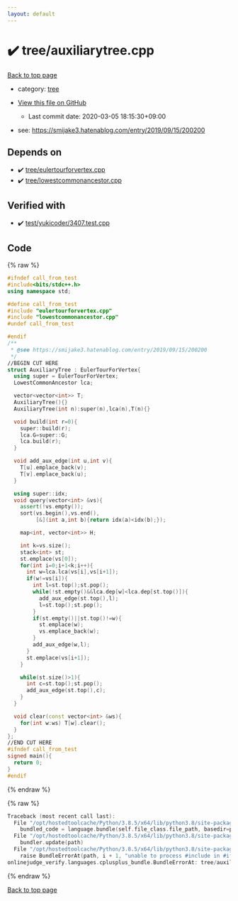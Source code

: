 ```yaml
---
layout: default
---
```


<!-- mathjax config similar to math.stackexchange -->
<script type="text/javascript" async
  src="https://cdnjs.cloudflare.com/ajax/libs/mathjax/2.7.5/MathJax.js?config=TeX-MML-AM_CHTML">
</script>
<script type="text/x-mathjax-config">
  MathJax.Hub.Config({
    TeX: { equationNumbers: { autoNumber: "AMS" }},
    tex2jax: {
      inlineMath: [ ['$','$'] ],
      processEscapes: true
    },
    "HTML-CSS": { matchFontHeight: false },
    displayAlign: "left",
    displayIndent: "2em"
  });
</script>

<script type="text/javascript" src="https://cdnjs.cloudflare.com/ajax/libs/jquery/3.4.1/jquery.min.js"></script>
<script src="https://cdn.jsdelivr.net/npm/jquery-balloon-js@1.1.2/jquery.balloon.min.js" integrity="sha256-ZEYs9VrgAeNuPvs15E39OsyOJaIkXEEt10fzxJ20+2I=" crossorigin="anonymous"></script>
<script type="text/javascript" src="../../assets/js/copy-button.js"></script>
<link rel="stylesheet" href="../../assets/css/copy-button.css" />


# :heavy_check_mark: tree/auxiliarytree.cpp

<a href="../../index.html">Back to top page</a>

* category: <a href="../../index.html#c0af77cf8294ff93a5cdb2963ca9f038">tree</a>
* <a href="{{ site.github.repository_url }}/blob/master/tree/auxiliarytree.cpp">View this file on GitHub</a>
    - Last commit date: 2020-03-05 18:15:30+09:00


* see: <a href="https://smijake3.hatenablog.com/entry/2019/09/15/200200">https://smijake3.hatenablog.com/entry/2019/09/15/200200</a>


## Depends on

* :heavy_check_mark: <a href="eulertourforvertex.cpp.html">tree/eulertourforvertex.cpp</a>
* :heavy_check_mark: <a href="lowestcommonancestor.cpp.html">tree/lowestcommonancestor.cpp</a>


## Verified with

* :heavy_check_mark: <a href="../../verify/test/yukicoder/3407.test.cpp.html">test/yukicoder/3407.test.cpp</a>


## Code

<a id="unbundled"></a>
{% raw %}
```cpp
#ifndef call_from_test
#include<bits/stdc++.h>
using namespace std;

#define call_from_test
#include "eulertourforvertex.cpp"
#include "lowestcommonancestor.cpp"
#undef call_from_test

#endif
/**
 * @see https://smijake3.hatenablog.com/entry/2019/09/15/200200
 */
//BEGIN CUT HERE
struct AuxiliaryTree : EulerTourForVertex{
  using super = EulerTourForVertex;
  LowestCommonAncestor lca;

  vector<vector<int>> T;
  AuxiliaryTree(){}
  AuxiliaryTree(int n):super(n),lca(n),T(n){}

  void build(int r=0){
    super::build(r);
    lca.G=super::G;
    lca.build(r);
  }

  void add_aux_edge(int u,int v){
    T[u].emplace_back(v);
    T[v].emplace_back(u);
  }

  using super::idx;
  void query(vector<int> &vs){
    assert(!vs.empty());
    sort(vs.begin(),vs.end(),
         [&](int a,int b){return idx(a)<idx(b);});

    map<int, vector<int>> H;

    int k=vs.size();
    stack<int> st;
    st.emplace(vs[0]);
    for(int i=0;i+1<k;i++){
      int w=lca.lca(vs[i],vs[i+1]);
      if(w!=vs[i]){
        int l=st.top();st.pop();
        while(!st.empty()&&lca.dep[w]<lca.dep[st.top()]){
          add_aux_edge(st.top(),l);
          l=st.top();st.pop();
        }
        if(st.empty()||st.top()!=w){
          st.emplace(w);
          vs.emplace_back(w);
        }
        add_aux_edge(w,l);
      }
      st.emplace(vs[i+1]);
    }

    while(st.size()>1){
      int c=st.top();st.pop();
      add_aux_edge(st.top(),c);
    }
  }

  void clear(const vector<int> &ws){
    for(int w:ws) T[w].clear();
  }
};
//END CUT HERE
#ifndef call_from_test
signed main(){
  return 0;
}
#endif

```
{% endraw %}

<a id="bundled"></a>
{% raw %}
```cpp
Traceback (most recent call last):
  File "/opt/hostedtoolcache/Python/3.8.5/x64/lib/python3.8/site-packages/onlinejudge_verify/docs.py", line 349, in write_contents
    bundled_code = language.bundle(self.file_class.file_path, basedir=pathlib.Path.cwd())
  File "/opt/hostedtoolcache/Python/3.8.5/x64/lib/python3.8/site-packages/onlinejudge_verify/languages/cplusplus.py", line 185, in bundle
    bundler.update(path)
  File "/opt/hostedtoolcache/Python/3.8.5/x64/lib/python3.8/site-packages/onlinejudge_verify/languages/cplusplus_bundle.py", line 306, in update
    raise BundleErrorAt(path, i + 1, "unable to process #include in #if / #ifdef / #ifndef other than include guards")
onlinejudge_verify.languages.cplusplus_bundle.BundleErrorAt: tree/auxiliarytree.cpp: line 6: unable to process #include in #if / #ifdef / #ifndef other than include guards

```
{% endraw %}

<a href="../../index.html">Back to top page</a>

